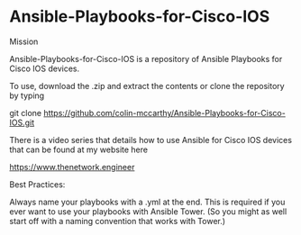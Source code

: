 # Ansible-Playbooks-for-Cisco-IOS


Mission

Ansible-Playbooks-for-Cisco-IOS is a repository of Ansible Playbooks for Cisco IOS devices.

To use, download the .zip and extract the contents or clone the repository by typing

git clone https://github.com/colin-mccarthy/Ansible-Playbooks-for-Cisco-IOS.git

There is a video series that details how to use Ansible for Cisco IOS devices that can be found at my website here

https://www.thenetwork.engineer



Best Practices:

Always name your playbooks with a .yml at the end. This is required if you ever want to use your playbooks with Ansible Tower.
(So you might as well start off with a naming convention that works with Tower.)







